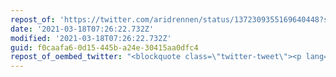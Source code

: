 ```yaml
---
repost_of: 'https://twitter.com/aridrennen/status/1372309355169640448?s=12'
date: '2021-03-18T07:26:22.732Z'
modified: '2021-03-18T07:26:22.732Z'
guid: f0caafa6-0d15-445b-a24e-30415aa0dfc4
repost_of_oembed_twitter: "<blockquote class=\"twitter-tweet\"><p lang=\"en\" dir=\"ltr\">Its been tough day so I just want to say that if you’re trans (whether you’re ready to tell the world yet or not) the world is a brighter place for having you in it. There are lots of people saying cruel things about us, and the best way to prove them wrong is to keep existing \U0001F495</p>&mdash; Ari Drennen (@AriDrennen) <a href=\"https://twitter.com/AriDrennen/status/1372309355169640448?ref_src=twsrc%5Etfw\">March 17, 2021</a></blockquote>\n<script async src=\"https://platform.twitter.com/widgets.js\" charset=\"utf-8\"></script>\n"
---
```

 
